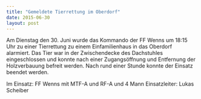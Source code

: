 ```yaml
---
title: "Gemeldete Tierrettung im Oberdorf"
date: 2015-06-30
layout: post
---
```


Am Dienstag den 30. Juni wurde das Kommando der FF Wenns um 18:15 Uhr zu einer Tierrettung zu einem Einfamilienhaus in das Oberdorf alarmiert. Das Tier war in der Zwischendecke des Dachstuhles eingeschlossen und konnte nach einer Zugangsöffnung und Entfernung der Holzverbauung befreit werden. Nach rund einer Stunde konnte der Einsatz beendet werden.

Im Einsatz:
FF Wenns mit MTF-A und RF-A und 4 Mann
Einsatzleiter: Lukas Scheiber